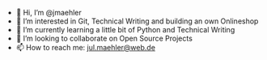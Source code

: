 - 👋 Hi, I’m @jmaehler
- 👀 I’m interested in Git, Technical Writing and building an own Onlineshop
- 🌱 I’m currently learning a little bit of Python and Technical Writing
- 💞️ I’m looking to collaborate on Open Source Projects
- 📫 How to reach me: jul.maehler@web.de

<!---
jmaehler/jmaehler is a ✨ special ✨ repository because its `README.md` (this file) appears on your GitHub profile.
You can click the Preview link to take a look at your changes.
--->

